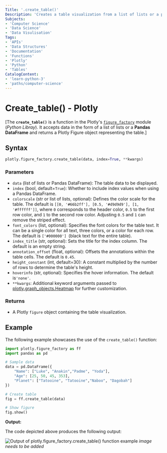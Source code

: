 ```yaml
---
Title: '.create_table()'
Description: 'Creates a table visualization from a list of lists or a pandas DataFrame.'
Subjects:
- 'Computer Science'
- 'Data Science'
- 'Data Visulisation'
Tags:
- 'APIs'
- 'Data Structures'
- 'Documentation'
- 'Functions'
- 'Plotly'
- 'Python'
- 'Tables'
CatalogContent:
- 'learn-python-3'
- 'paths/computer-science'
---
```


# Create_table() - Plotly

[The **`create_table()`** is a function in the Plotly's [`figure_factory`](https://www.codecademy.com/resources/docs/plotly/figure-factory) module (_Python Libray_). It accepts data in the form of a list of lists or a **Pandas DataFrame** and returns a Plotly Figure object representing the table.]

## Syntax

```python
plotly.figure_factory.create_table(data, index=True, **kwargs)
```

### Parameters
- `data` (list of lists or Pandas DataFrame): The table data to be displayed.
- `index` (bool, default=`True`): Whether to include index values when using a Pandas DataFrame.
- `colorscale` (str or list of lists, optional): Defines the color scale for the table. The default is `[[0, '#66b2ff'], [0.5, '#d9d9d9'], [1, '#ffffff']]`, where `0` corresponds to the header color, `0.5` to the first row color, and `1` to the second row color. Adjusting `0.5` and `1` can remove the striped effect.
- `font_colors` (list, optional): Specifies the font colors for the table text. It can be a single color for all text, three colors, or a color for each row. The default is `['#000000'] `(black text for the entire table).
- `index_title` (str, optional): Sets the title for the index column. The default is an empty string.
- `annotation_offset` (float, optional): Offsets the annotations within the table cells. The default is `0.45`.
- `height_constant` (int, default=30): A constant multiplied by the number of rows to determine the table's height.
- `hoverinfo` (str, optional): Specifies the hover information. The default is`'none'`.
- `**kwargs`: Additional keyword arguments passed to [plotly.graph_objects.Heatmap](https://github.com/Codecademy/docs/blob/main/content/plotly/concepts/graph-objects/terms/heatmap/heatmap.md) for further customization.

### Returns
- A Plotly `figure` object containing the table visualization.

## Example

The following example showcases the use of the `create_table()` function:

```python
import plotly.figure_factory as ff
import pandas as pd

# Sample data
data = pd.DataFrame({
    "Name": ["Luke", "Anakin","Padme", "Yoda"],
    "Age": [25, 50, 45, 353],
    "Planet": ["Tatooine", "Tatooine","Naboo", "Dagobah"]
})

# Create table
fig = ff.create_table(data)

# Show figure
fig.show()
```
**Output:**

The code depicted above produces the following output:

![Output of plotly.figure_factory.create_table() function example]() _image needs to be added_